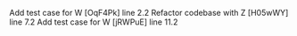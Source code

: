 Add test case for W [OqF4Pk] line 2.2
Refactor codebase with Z [H05wWY] line 7.2
Add test case for W [jRWPuE] line 11.2
